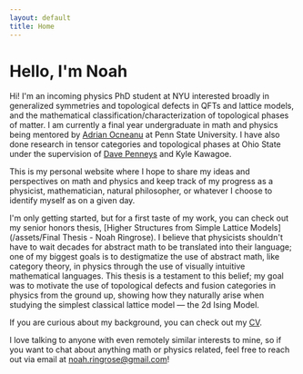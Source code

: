 ```yaml
---
layout: default
title: Home
---
```


# Hello, I'm Noah

Hi! I'm an incoming physics PhD student at NYU interested broadly in generalized symmetries and topological defects in QFTs and lattice models, and the mathematical classification/characterization of topological phases of matter. I am currently a final year undergraduate in math and physics being mentored by [Adrian Ocneanu](https://mathpicture.fas.harvard.edu/hrt-course) at Penn State University. I have also done research in tensor categories and topological phases at Ohio State under the supervision of [Dave Penneys](https://people.math.osu.edu/penneys.2/) and Kyle Kawagoe.

This is my personal website where I hope to share my ideas and perspectives on math and physics and keep track of my progress as a physicist, mathematician, natural philosopher, or whatever I choose to identify myself as on a given day.  

I'm only getting started, but for a first taste of my work, you can check out my senior honors thesis, [Higher Structures from Simple Lattice Models](/assets/Final Thesis - Noah Ringrose). I believe that physicists shouldn't have to wait decades for abstract math to be translated into their language; one of my biggest goals is to destigmatize the use of abstract math, like category theory, in physics through the use of visually intuitive mathematical languages. This thesis is a testament to this belief; my goal was to motivate the use of topological defects and fusion categories in physics from the ground up, showing how they naturally arise when studying the simplest classical lattice model — the 2d Ising Model. 

If you are curious about my background, you can check out my [CV](/assets/cv.pdf).

I love talking to anyone with even remotely similar interests to mine, so if you want to chat about anything math or physics related, feel free to reach out via email at noah.ringrose@gmail.com!

